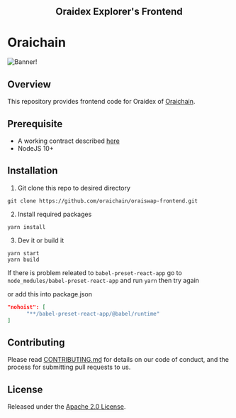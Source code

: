 <h2 align="center">
  Oraidex Explorer's Frontend
</h2>

# Oraichain

![Banner!](https://cdn.discordapp.com/attachments/1014117272132010017/1014117366407381073/Full_Logo_Horizontal_BG-white.png)

## Overview
This repository provides frontend code for Oraidex of [Oraichain](https://orai.io).

## Prerequisite
- A working contract described [here](https://github.com/oraichain/oraiswap)
- NodeJS 10+

## Installation

1. Git clone this repo to desired directory

```shell
git clone https://github.com/oraichain/oraiswap-frontend.git
```

2. Install required packages

```shell
yarn install
```  

3. Dev it or build it
```shell
yarn start
yarn build
```

If there is problem releated to `babel-preset-react-app` go to `node_modules/babel-preset-react-app` and run `yarn` then try again

or add this into package.json

```json
"nohoist": [
      "**/babel-preset-react-app/@babel/runtime"
]
```

## Contributing
Please read [CONTRIBUTING.md](CONTRIBUTING.md) for details on our code of conduct, and the process for submitting pull requests to us.

## License

Released under the [Apache 2.0 License](LICENSE).
